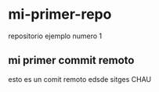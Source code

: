 # mi-primer-repo
repositorio ejemplo numero 1

## mi primer commit remoto
esto es un comit remoto edsde sitges CHAU
